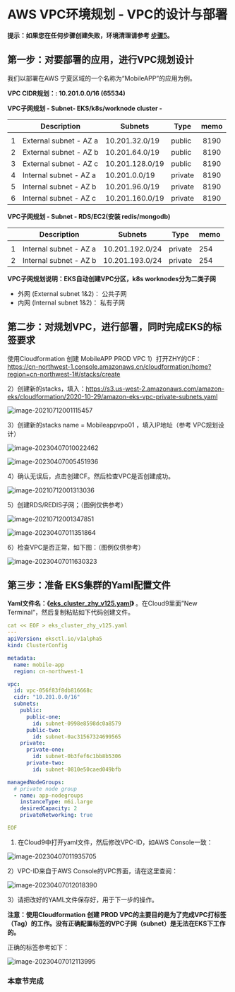 # AWS VPC环境规划 - VPC的设计与部署



**提示：如果您在任何步骤创建失败，环境清理请参考 [步骤5]()。**



## 第一步：对要部署的应用，进行VPC规划设计

我们以部署在AWS 宁夏区域的一个名称为“MobileAPP”的应用为例。



**VPC CIDR规划：: 10.201.0.0/16 (65534)**

**VPC子网规划 - Subnet- EKS/k8s/worknode cluster  -** 

|      | **Description**         | **Subnets**            | **Type** | **memo** |
| ---- | ----------------------- | ---------------------- | -------- | :------: |
|      |                         |                        |          |          |
| 1    | External  subnet - AZ a | 10.201.32.0/19 | public   |   8190   |
| 2    | External  subnet - AZ b | 10.201.64.0/19         | public   |   8190   |
| 3    | External  subnet - AZ c | 10.201.128.0/19        | public   |   8190   |
| 4    | Internal  subnet - AZ a | 10.201.0.0/19          | private  |   8190   |
| 5    | Internal  subnet - AZ b | 10.201.96.0/19         | private  |   8190   |
| 6    | Internal  subnet - AZ c | 10.201.160.0/19        | private  |   8190   |

 **VPC子网规划 -  Subnet - RDS/EC2(安装 redis/mongodb)**    

|      | **Description**         | **Subnets**         | **Type** | **memo** |
| ---- | ----------------------- | ------------------- | -------- | -------- |
|      |                         |                     |          |          |
| 1    | Internal subnet - AZ  a | 10.201.192.0/24 | private  | 254     |
| 2    | Internal subnet - AZ  b | 10.201.193.0/24     | private  | 254     |

**VPC子网规划说明：EKS自动创建VPC分区，k8s worknodes分为二类子网**

- 外网 (External subnet 1&2)： 公共子网
- 内网 (Internal subnet 1&2)： 私有子网





## 第二步：对规划VPC，进行部署，同时完成EKS的标签要求



使用Cloudformation 创建  MobileAPP PROD VPC
1）打开ZHY的CF：https://cn-northwest-1.console.amazonaws.cn/cloudformation/home?region=cn-northwest-1#/stacks/create

2）创建新的stacks，填入：https://s3.us-west-2.amazonaws.com/amazon-eks/cloudformation/2020-10-29/amazon-eks-vpc-private-subnets.yaml

![image-20210712001115457](https://raw.githubusercontent.com/liangyimingcom/storage/master/uPic/image-20210712001115457.png)



3）创建新的stacks name = Mobileappvpo01 ，填入IP地址（参考 VPC规划设计）

![image-20230407010022462](https://raw.githubusercontent.com/liangyimingcom/storage/master/PicGo/image-20230407010022462.png)



![image-20230407005451936](https://raw.githubusercontent.com/liangyimingcom/storage/master/PicGo/image-20230407005451936.png)



4）确认无误后，点击创建CF。然后检查VPC是否创建成功。

![image-20210712001313036](https://raw.githubusercontent.com/liangyimingcom/storage/master/uPic/image-20210712001313036.png)



5）创建RDS/REDIS子网；（图例仅供参考）

![image-20210712001347851](https://raw.githubusercontent.com/liangyimingcom/storage/master/uPic/image-20210712001347851.png)

![image-20230407011351864](https://raw.githubusercontent.com/liangyimingcom/storage/master/PicGo/image-20230407011351864.png)





6）检查VPC是否正常，如下图：（图例仅供参考）

![image-20230407011630323](https://raw.githubusercontent.com/liangyimingcom/storage/master/PicGo/image-20230407011630323.png)



## 第三步：准备 EKS集群的Yaml配置文件

**Yaml文件名：《[eks_cluster_zhy_v125.yaml](https://github.com/liangyimingcom/application-deployment-eks-CHINA-guideline/blob/main/cf-template/eks_cluster_zhy_v125.yaml)》** 。在Cloud9里面”New Terminal“，然后复制粘贴如下代码创建文件。

```yaml
cat << EOF > eks_cluster_zhy_v125.yaml
---
apiVersion: eksctl.io/v1alpha5
kind: ClusterConfig

metadata:
  name: mobile-app
  region: cn-northwest-1

vpc:
  id: vpc-056f83f8db816668c
  cidr: "10.201.0.0/16"
  subnets:
    public:
      public-one:
        id: subnet-0998e8598dc0a8579
      public-two:
        id: subnet-0ac31567324699565
    private:
      private-one:
        id: subnet-0b3fef6c1bb8b5306
      private-two:
        id: subnet-0810e50caed049bfb

managedNodeGroups:
  # private node group
  - name: app-nodegroups
    instanceType: m6i.large
    desiredCapacity: 2
    privateNetworking: true

EOF
```



1) 在Cloud9中打开yaml文件，然后修改VPC-ID，如AWS Console一致：

![image-20230407011935705](https://raw.githubusercontent.com/liangyimingcom/storage/master/PicGo/image-20230407011935705.png)



2）VPC-ID来自于AWS Console的VPC界面，请在这里查阅：

![image-20230407012018390](https://raw.githubusercontent.com/liangyimingcom/storage/master/PicGo/image-20230407012018390.png)



3）请把改好的YAML文件保存好，用于下一步的操作。



**注意：使用Cloudformation 创建  PROD VPC的主要目的是为了完成VPC打标签（Tag）的工作。没有正确配置标签的VPC子网（subnet）是无法在EKS下工作的。**

正确的标签参考如下：

![image-20230407012113995](https://raw.githubusercontent.com/liangyimingcom/storage/master/PicGo/image-20230407012113995.png)





### 本章节完成

